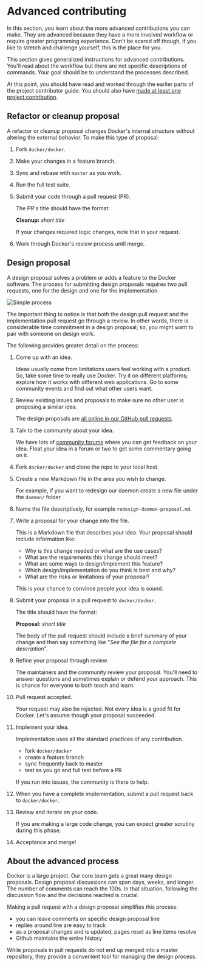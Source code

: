 <!--[metadata]>
+++
title = "Advanced contributing"
description = "Explains workflows for refactor and design proposals"
keywords = ["contribute, project, design, refactor,  proposal"]
[menu.main]
parent = "smn_contribute"
+++
<![end-metadata]-->

# Advanced contributing

In this section, you learn about the more advanced contributions you can make.
They are advanced because they have a more involved workflow or require greater
programming experience. Don't be scared off though, if you like to stretch and
challenge yourself, this is the place for you.

This section gives generalized instructions for advanced contributions. You'll
read about the workflow but there are not specific descriptions of commands.
Your goal should be to understand the processes described.

At this point, you should have read and worked through the earlier parts of
the project contributor guide. You should also have
<a href="../make-a-contribution/" target="_blank"> made at least one project contribution</a>.

## Refactor or cleanup proposal

A refactor or cleanup proposal changes Docker's internal structure without
altering the external behavior. To make this type of proposal:

1. Fork `docker/docker`.

2. Make your changes in a feature branch.

3. Sync and rebase with `master` as you work.

3. Run the full test suite.

4. Submit your code through a pull request (PR).

    The PR's title should have the format:

    **Cleanup:** _short title_

    If your changes required logic changes, note that in your request.
	
5. Work through Docker's review process until merge.


## Design proposal

A design proposal solves a problem or adds a feature to the Docker software.
The process for submitting design proposals requires two pull requests, one
for the design and one for the implementation.

![Simple process](/project/images/proposal.png)

The important thing to notice is that both the design pull request and the
implementation pull request go through a review. In other words, there is
considerable time commitment in a design proposal; so, you might want to pair
with someone on design work.

The following provides greater detail on the process:

1. Come up with an idea.

    Ideas usually come from limitations users feel working with a product. So,
    take some time to really use Docker. Try it on different platforms; explore
    how it works with different web applications. Go to some community events
    and find out what other users want.

2. Review existing issues and proposals to make sure no other user is proposing a similar idea.

    The design proposals are <a
    href="https://github.com/docker/docker/pulls?q=is%3Aopen+is%3Apr+label%
    3Akind%2Fproposal" target="_blank">all online in our GitHub pull requests</a>. 
    
3. Talk to the community about your idea.

    We have lots of <a href="../get-help/" target="_blank">community forums</a>
    where you can get feedback on your idea. Float your idea in a forum or two
    to get some commentary going on it.

4. Fork `docker/docker` and clone the repo to your local host.

5. Create a new Markdown file in the area you wish to change.  

    For example, if you want to redesign our daemon create a new file under the
    `daemon/` folder. 

6. Name the file descriptively, for example `redesign-daemon-proposal.md`.

7. Write a proposal for your change into the file.

    This is a Markdown file that describes your idea. Your proposal
    should include information like:

    * Why is this change needed or what are the use cases?
    * What are the requirements this change should meet?
    * What are some ways to design/implement this feature?
    * Which design/implementation do you think is best and why?
    * What are the risks or limitations of your proposal?

    This is your chance to convince people your idea is sound. 

8. Submit your proposal in a pull request to `docker/docker`.

    The title should have the format:

    **Proposal:** _short title_

    The body of the pull request should include a brief summary of your change
    and then say something like "_See the file for a complete description_".

9. Refine your proposal through review.

    The maintainers and the community review your proposal. You'll need to
    answer questions and sometimes explain or defend your approach. This is
    chance for everyone to both teach and learn.

10. Pull request accepted.

    Your request may also be rejected. Not every idea is a good fit for Docker.
    Let's assume though your proposal succeeded. 

11. Implement your idea.

    Implementation uses all the standard practices of any contribution.

    * fork `docker/docker`
    * create a feature branch
    * sync frequently back to master
    * test as you go and full test before a PR

    If you run into issues, the community is there to help.

12. When you have a complete implementation, submit a pull request back to `docker/docker`.

13. Review and iterate on your code.

    If you are making a large code change, you can expect greater scrutiny
    during this phase. 

14. Acceptance and merge!

## About the advanced process

Docker is a large project. Our core team gets a great many design proposals.
Design proposal discussions can span days, weeks, and longer. The number of comments can reach the 100s.
In that situation, following the discussion flow and the decisions reached is crucial.

Making a pull request with a design proposal simplifies this process:
* you can leave comments on specific design proposal line
* replies around line are easy to track
* as a proposal changes and is updated, pages reset as line items resolve
* Github maintains the entire history

While proposals in pull requests do not end up merged into a master repository, they provide a convenient tool for managing the design process.
